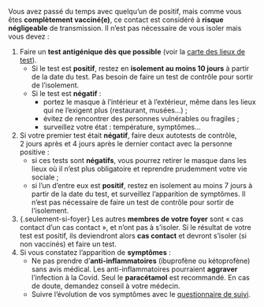 Vous avez passé du temps avec quelqu’un de positif, mais comme vous êtes **complètement vacciné(e)**, ce contact est considéré à **risque négligeable** de transmission. Il n’est pas nécessaire de vous isoler mais vous devez :

1. Faire un **test antigénique dès que possible** (voir la <a href="https://www.sante.fr/cf/centres-depistage-covid.html">carte des lieux de test</a>).
    * Si le test est **positif**, restez en **isolement au moins 10 jours** à partir de la date du test. Pas besoin de faire un test de contrôle pour sortir de l’isolement.
    * Si le test est **négatif** :
        * portez le masque à l’intérieur et à l’extérieur, même dans les lieux qui ne l’exigent plus (restaurant, musées…) ;
        * évitez de rencontrer des personnes vulnérables ou fragiles ;
        * surveillez votre état : température, symptômes…
1. Si votre premier test était **négatif**, faire deux autotests de contrôle, 2 jours après et 4 jours après le dernier contact avec la personne positive :
    * si ces tests sont **négatifs**, vous pourrez retirer le masque dans les lieux où il n’est plus obligatoire et reprendre prudemment votre vie sociale ;
    * si l’un d’entre eux est **positif**, restez en isolement au moins 7 jours à partir de la date du test, et surveillez l’apparition de symptômes. Il n’est pas nécessaire de faire un test de contrôle pour sortir de l’isolement.
1. {.seulement-si-foyer} Les autres **membres de votre foyer** sont « cas contact d’un cas contact », et n’ont pas à s’isoler. Si le résultat de votre test est positif, ils deviendront alors **cas contact** et devront s’isoler (si non vaccinés) et faire un test.
1. Si vous constatez l’apparition de **symptômes** :
    * Ne pas prendre d’**anti-inflammatoires** (ibuprofène ou kétoprofène) sans avis médical. Les anti-inflammatoires pourraient **aggraver** l’infection à la Covid. Seul le **paracétamol** est recommandé. En cas de doute, demandez conseil à votre médecin.
    * Suivre l’évolution de vos symptômes avec le [questionnaire de suivi](#suivisymptomes).
